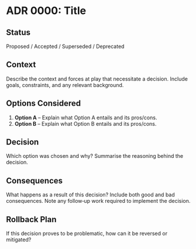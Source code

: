 # ADR 0000: Title

## Status

Proposed / Accepted / Superseded / Deprecated

## Context

Describe the context and forces at play that necessitate a decision.  Include
goals, constraints, and any relevant background.

## Options Considered

1. **Option A** – Explain what Option A entails and its pros/cons.
2. **Option B** – Explain what Option B entails and its pros/cons.

## Decision

Which option was chosen and why?  Summarise the reasoning behind the
decision.

## Consequences

What happens as a result of this decision?  Include both good and bad
consequences.  Note any follow‑up work required to implement the decision.

## Rollback Plan

If this decision proves to be problematic, how can it be reversed or
mitigated?